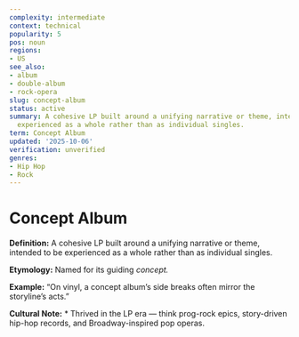 ```yaml
---
complexity: intermediate
context: technical
popularity: 5
pos: noun
regions:
- US
see_also:
- album
- double-album
- rock-opera
slug: concept-album
status: active
summary: A cohesive LP built around a unifying narrative or theme, intended to be
  experienced as a whole rather than as individual singles.
term: Concept Album
updated: '2025-10-06'
verification: unverified
genres:
- Hip Hop
- Rock
---
```


# Concept Album

**Definition:** A cohesive LP built around a unifying narrative or theme, intended to be experienced as a whole rather than as individual singles.

**Etymology:** Named for its guiding *concept.*

**Example:** “On vinyl, a concept album’s side breaks often mirror the storyline’s acts.”

**Cultural Note:** * Thrived in the LP era — think prog-rock epics, story-driven hip-hop records, and Broadway-inspired pop operas.

